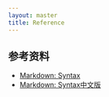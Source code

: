 ```yaml
---
layout: master
title: Reference
---
```


## 参考资料

* [Markdown: Syntax](http://daringfireball.net/projects/markdown/syntax)
* [Markdown: Syntax中文版](http://markdown.tw/)

